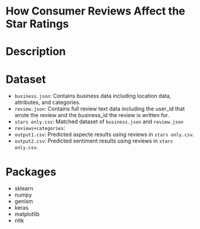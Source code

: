 # How Consumer Reviews Affect the Star Ratings

# Description

# Dataset

* `business.json`: Contains business data including location data, attributes, and categories.
* `review.json`: Contains full review text data including the user_id that wrote the review and the business_id the review is written for.
* `stars only.csv`: Matched dataset of `business.json` and `review.json`
* `reviews+categories`:
* `output1.csv`: Predicted aspecte results using reviews in `stars only.csv`.
* `output2.csv`: Predicted sentiment results using reviews in `stars only.csv`.



# Packages
* sklearn
* numpy
* genism
* keras
* matplotlib
* nltk
